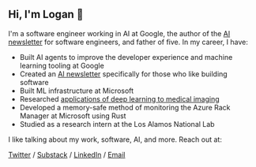 ## Hi, I'm Logan 👋

I'm a software engineer working in AI at Google, the author of the [AI newsletter](mlforswes.com) for software engineers, and father of five. In my career, I have:

* Built AI agents to improve the developer experience and machine learning tooling at Google
* Created an [AI newsletter](mlforswes.com) specifically for those who like building software
* Built ML infrastructure at Microsoft
* Researched [applications of deep learning to medical imaging](https://scholar.google.com/citations?user=zFntG6MAAAAJ&hl=en)
* Developed a memory-safe method of monitoring the Azure Rack Manager at Microsoft using Rust
* Studied as a research intern at the Los Alamos National Lab

I like talking about my work, software, AI, and more. Reach out at:

[Twitter](x.com/loganthorneloe) / [Substack](substack.com/@loganthorneloe) / [LinkedIn](linkedin.com/in/loganthorneloe) / [Email](mailto:loganthorneloe@gmail.com)
